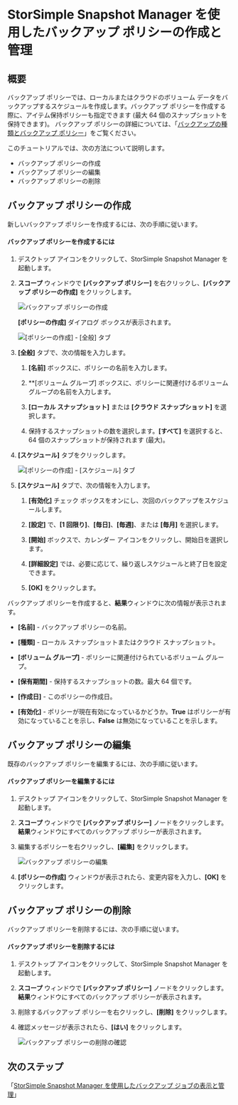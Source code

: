 <properties 
   pageTitle="StorSimple Snapshot Manager を使用したバックアップ ポリシーの作成と管理 |Microsoft Azure"
   description="StorSimple Snapshot Manager MMC スナップインを使用して、スケジュールされたバックアップを管理するバックアップ ポリシーを作成し、管理する方法について説明します。"
   services="storsimple"
   documentationCenter="NA"
   authors="SharS"
   manager="carolz"
   editor="" />
<tags 
   ms.service="storsimple"
   ms.devlang="NA"
   ms.topic="article"
   ms.tgt_pltfrm="NA"
   ms.workload="TBD"
   ms.date="07/09/2015"
   ms.author="v-sharos" />

# StorSimple Snapshot Manager を使用したバックアップ ポリシーの作成と管理

## 概要

バックアップ ポリシーでは、ローカルまたはクラウドのボリューム データをバックアップするスケジュールを作成します。バックアップ ポリシーを作成する際に、アイテム保持ポリシーも指定できます (最大 64 個のスナップショットを保持できます)。 バックアップ ポリシーの詳細については、「[バックアップの種類とバックアップ ポリシー](storsimple-what-is-snapshot-manager.md#backup-types-and-backup-policies)」をご覧ください。

このチュートリアルでは、次の方法について説明します。

- バックアップ ポリシーの作成 
- バックアップ ポリシーの編集 
- バックアップ ポリシーの削除 

## バックアップ ポリシーの作成

新しいバックアップ ポリシーを作成するには、次の手順に従います。

#### バックアップ ポリシーを作成するには

1. デスクトップ アイコンをクリックして、StorSimple Snapshot Manager を起動します。

2. **スコープ** ウィンドウで **[バックアップ ポリシー]** を右クリックし、**[バックアップ ポリシーの作成]** をクリックします。

    ![バックアップ ポリシーの作成](./media/storsimple-snapshot-manager-manage-backup-policies/HCS_SSM_Create_BU_policy.png)

    **[ポリシーの作成]** ダイアログ ボックスが表示されます。

    ![[ポリシーの作成] - [全般] タブ](./media/storsimple-snapshot-manager-manage-backup-policies/HCS_SSM_Create_policy_general.png)

3. **[全般]** タブで、次の情報を入力します。

   1. **[名前]** ボックスに、ポリシーの名前を入力します。

   2. **[ボリューム グループ] ボックスに、ポリシーに関連付けるボリューム グループの名前を入力します。

   3. **[ローカル スナップショット]** または **[クラウド スナップショット]** を選択します。

   4. 保持するスナップショットの数を選択します。**[すべて]** を選択すると、64 個のスナップショットが保持されます (最大)。

4. **[スケジュール]** タブをクリックします。

    ![[ポリシーの作成] - [スケジュール] タブ](./media/storsimple-snapshot-manager-manage-backup-policies/HCS_SSM_Create_policy_schedule.png)

5. **[スケジュール]** タブで、次の情報を入力します。

   1. **[有効化]** チェック ボックスをオンにし、次回のバックアップをスケジュールします。

   2. **[設定]** で、**[1 回限り]**、**[毎日]**、**[毎週]**、または **[毎月]** を選択します。

   3. **[開始]** ボックスで、カレンダー アイコンをクリックし、開始日を選択します。

   4. **[詳細設定]** では、必要に応じて、繰り返しスケジュールと終了日を設定できます。

   5. **[OK]** をクリックします。

バックアップ ポリシーを作成すると、**結果**ウィンドウに次の情報が表示されます。

- **[名前]** - バックアップ ポリシーの名前。

- **[種類]** - ローカル スナップショットまたはクラウド スナップショット。

- **[ボリューム グループ]** - ポリシーに関連付けられているボリューム グループ。

- **[保有期間]** - 保持するスナップショットの数。最大 64 個です。

- **[作成日]** - このポリシーの作成日。

- **[有効化]** - ポリシーが現在有効になっているかどうか。**True** はポリシーが有効になっていることを示し、**False** は無効になっていることを示します。

## バックアップ ポリシーの編集

既存のバックアップ ポリシーを編集するには、次の手順に従います。

#### バックアップ ポリシーを編集するには

1. デスクトップ アイコンをクリックして、StorSimple Snapshot Manager を起動します。 

2. **スコープ** ウィンドウで **[バックアップ ポリシー]** ノードをクリックします。**結果**ウィンドウにすべてのバックアップ ポリシーが表示されます。

3. 編集するポリシーを右クリックし、**[編集]** をクリックします。

    ![バックアップ ポリシーの編集](./media/storsimple-snapshot-manager-manage-backup-policies/HCS_SSM_Edit_BU_policy.png)

4. **[ポリシーの作成]** ウィンドウが表示されたら、変更内容を入力し、**[OK]** をクリックします。

## バックアップ ポリシーの削除

バックアップ ポリシーを削除するには、次の手順に従います。

#### バックアップ ポリシーを削除するには

1. デスクトップ アイコンをクリックして、StorSimple Snapshot Manager を起動します。 

2. **スコープ** ウィンドウで **[バックアップ ポリシー]** ノードをクリックします。**結果**ウィンドウにすべてのバックアップ ポリシーが表示されます。

3. 削除するバックアップ ポリシーを右クリックし、**[削除]** をクリックします。
4. 確認メッセージが表示されたら、**[はい]** をクリックします。

    ![バックアップ ポリシーの削除の確認](./media/storsimple-snapshot-manager-manage-backup-policies/HCS_SSM_Delete_BU_policy.png)

## 次のステップ

「[StorSimple Snapshot Manager を使用したバックアップ ジョブの表示と管理](storsimple-snapshot-manager-manage-backup-jobs.md)」

<!---HONumber=July15_HO5-->